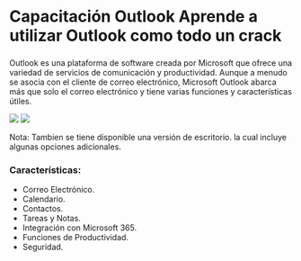 # Capacitación Outlook Aprende a utilizar Outlook como todo un crack

### 
Outlook es una plataforma de software creada por Microsoft que ofrece una variedad de servicios de comunicación y productividad. Aunque a menudo se asocia con el cliente de correo electrónico, Microsoft Outlook abarca más que solo el correo electrónico y tiene varias funciones y características útiles. 

![](imgs/capture_1.jpeg)
![](imgs/capture_2.jpeg)

Nota: Tambien se tiene disponible una versión de escritorio. la cual incluye algunas opciones adicionales.

### Características:

- Correo Electrónico.
- Calendario.
- Contactos.
- Tareas y Notas.
- Integración con Microsoft 365.
- Funciones de Productividad.
- Seguridad.